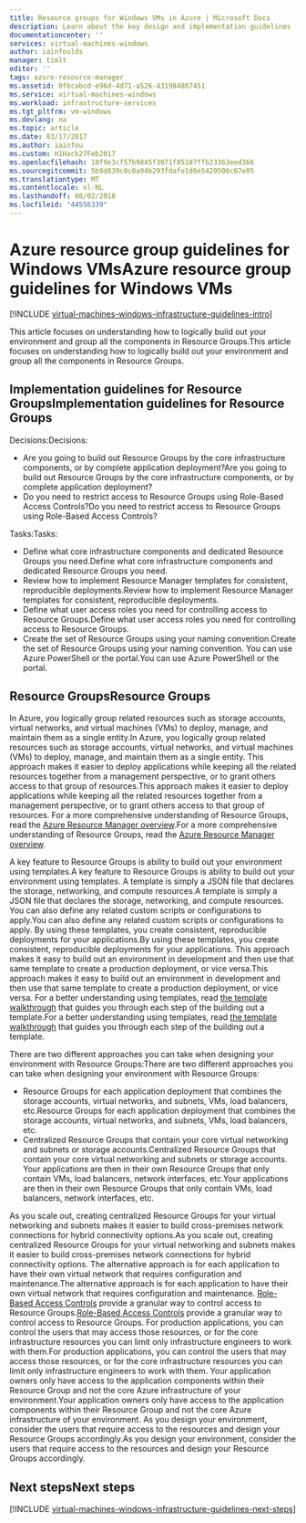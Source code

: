 ```yaml
---
title: Resource groups for Windows VMs in Azure | Microsoft Docs
description: Learn about the key design and implementation guidelines for deploying Resource Groups in Azure infrastructure services.
documentationcenter: ''
services: virtual-machines-windows
author: iainfoulds
manager: timlt
editor: ''
tags: azure-resource-manager
ms.assetid: 0fbcabcd-e96d-4d71-a526-431984887451
ms.service: virtual-machines-windows
ms.workload: infrastructure-services
ms.tgt_pltfrm: vm-windows
ms.devlang: na
ms.topic: article
ms.date: 03/17/2017
ms.author: iainfou
ms.custom: H1Hack27Feb2017
ms.openlocfilehash: 10f9e3cf57b9845f3071f05187ffb23363eed366
ms.sourcegitcommit: 5b9d839c0c0a94b293fdafe1d6e5429506c07e05
ms.translationtype: MT
ms.contentlocale: nl-NL
ms.lasthandoff: 08/02/2018
ms.locfileid: "44556339"
---
```

# <a name="azure-resource-group-guidelines-for-windows-vms"></a><span data-ttu-id="651ef-103">Azure resource group guidelines for Windows VMs</span><span class="sxs-lookup"><span data-stu-id="651ef-103">Azure resource group guidelines for Windows VMs</span></span>

[!INCLUDE [virtual-machines-windows-infrastructure-guidelines-intro](../../../includes/virtual-machines-windows-infrastructure-guidelines-intro.md)]

<span data-ttu-id="651ef-104">This article focuses on understanding how to logically build out your environment and group all the components in Resource Groups.</span><span class="sxs-lookup"><span data-stu-id="651ef-104">This article focuses on understanding how to logically build out your environment and group all the components in Resource Groups.</span></span>

## <a name="implementation-guidelines-for-resource-groups"></a><span data-ttu-id="651ef-105">Implementation guidelines for Resource Groups</span><span class="sxs-lookup"><span data-stu-id="651ef-105">Implementation guidelines for Resource Groups</span></span>
<span data-ttu-id="651ef-106">Decisions:</span><span class="sxs-lookup"><span data-stu-id="651ef-106">Decisions:</span></span>

* <span data-ttu-id="651ef-107">Are you going to build out Resource Groups by the core infrastructure components, or by complete application deployment?</span><span class="sxs-lookup"><span data-stu-id="651ef-107">Are you going to build out Resource Groups by the core infrastructure components, or by complete application deployment?</span></span>
* <span data-ttu-id="651ef-108">Do you need to restrict access to Resource Groups using Role-Based Access Controls?</span><span class="sxs-lookup"><span data-stu-id="651ef-108">Do you need to restrict access to Resource Groups using Role-Based Access Controls?</span></span>

<span data-ttu-id="651ef-109">Tasks:</span><span class="sxs-lookup"><span data-stu-id="651ef-109">Tasks:</span></span>

* <span data-ttu-id="651ef-110">Define what core infrastructure components and dedicated Resource Groups you need.</span><span class="sxs-lookup"><span data-stu-id="651ef-110">Define what core infrastructure components and dedicated Resource Groups you need.</span></span>
* <span data-ttu-id="651ef-111">Review how to implement Resource Manager templates for consistent, reproducible deployments.</span><span class="sxs-lookup"><span data-stu-id="651ef-111">Review how to implement Resource Manager templates for consistent, reproducible deployments.</span></span>
* <span data-ttu-id="651ef-112">Define what user access roles you need for controlling access to Resource Groups.</span><span class="sxs-lookup"><span data-stu-id="651ef-112">Define what user access roles you need for controlling access to Resource Groups.</span></span>
* <span data-ttu-id="651ef-113">Create the set of Resource Groups using your naming convention.</span><span class="sxs-lookup"><span data-stu-id="651ef-113">Create the set of Resource Groups using your naming convention.</span></span> <span data-ttu-id="651ef-114">You can use Azure PowerShell or the portal.</span><span class="sxs-lookup"><span data-stu-id="651ef-114">You can use Azure PowerShell or the portal.</span></span>

## <a name="resource-groups"></a><span data-ttu-id="651ef-115">Resource Groups</span><span class="sxs-lookup"><span data-stu-id="651ef-115">Resource Groups</span></span>
<span data-ttu-id="651ef-116">In Azure, you logically group related resources such as storage accounts, virtual networks, and virtual machines (VMs) to deploy, manage, and maintain them as a single entity.</span><span class="sxs-lookup"><span data-stu-id="651ef-116">In Azure, you logically group related resources such as storage accounts, virtual networks, and virtual machines (VMs) to deploy, manage, and maintain them as a single entity.</span></span> <span data-ttu-id="651ef-117">This approach makes it easier to deploy applications while keeping all the related resources together from a management perspective, or to grant others access to that group of resources.</span><span class="sxs-lookup"><span data-stu-id="651ef-117">This approach makes it easier to deploy applications while keeping all the related resources together from a management perspective, or to grant others access to that group of resources.</span></span> <span data-ttu-id="651ef-118">For a more comprehensive understanding of Resource Groups, read the [Azure Resource Manager overview](../../azure-resource-manager/resource-group-overview.md).</span><span class="sxs-lookup"><span data-stu-id="651ef-118">For a more comprehensive understanding of Resource Groups, read the [Azure Resource Manager overview](../../azure-resource-manager/resource-group-overview.md).</span></span>

<span data-ttu-id="651ef-119">A key feature to Resource Groups is ability to build out your environment using templates.</span><span class="sxs-lookup"><span data-stu-id="651ef-119">A key feature to Resource Groups is ability to build out your environment using templates.</span></span> <span data-ttu-id="651ef-120">A template is simply a JSON file that declares the storage, networking, and compute resources.</span><span class="sxs-lookup"><span data-stu-id="651ef-120">A template is simply a JSON file that declares the storage, networking, and compute resources.</span></span> <span data-ttu-id="651ef-121">You can also define any related custom scripts or configurations to apply.</span><span class="sxs-lookup"><span data-stu-id="651ef-121">You can also define any related custom scripts or configurations to apply.</span></span> <span data-ttu-id="651ef-122">By using these templates, you create consistent, reproducible deployments for your applications.</span><span class="sxs-lookup"><span data-stu-id="651ef-122">By using these templates, you create consistent, reproducible deployments for your applications.</span></span> <span data-ttu-id="651ef-123">This approach makes it easy to build out an environment in development and then use that same template to create a production deployment, or vice versa.</span><span class="sxs-lookup"><span data-stu-id="651ef-123">This approach makes it easy to build out an environment in development and then use that same template to create a production deployment, or vice versa.</span></span> <span data-ttu-id="651ef-124">For a better understanding using templates, read [the template walkthrough](../../azure-resource-manager/resource-manager-template-walkthrough.md) that guides you through each step of the building out a template.</span><span class="sxs-lookup"><span data-stu-id="651ef-124">For a better understanding using templates, read [the template walkthrough](../../azure-resource-manager/resource-manager-template-walkthrough.md) that guides you through each step of the building out a template.</span></span>

<span data-ttu-id="651ef-125">There are two different approaches you can take when designing your environment with Resource Groups:</span><span class="sxs-lookup"><span data-stu-id="651ef-125">There are two different approaches you can take when designing your environment with Resource Groups:</span></span>

* <span data-ttu-id="651ef-126">Resource Groups for each application deployment that combines the storage accounts, virtual networks, and subnets, VMs, load balancers, etc.</span><span class="sxs-lookup"><span data-stu-id="651ef-126">Resource Groups for each application deployment that combines the storage accounts, virtual networks, and subnets, VMs, load balancers, etc.</span></span>
* <span data-ttu-id="651ef-127">Centralized Resource Groups that contain your core virtual networking and subnets or storage accounts.</span><span class="sxs-lookup"><span data-stu-id="651ef-127">Centralized Resource Groups that contain your core virtual networking and subnets or storage accounts.</span></span> <span data-ttu-id="651ef-128">Your applications are then in their own Resource Groups that only contain VMs, load balancers, network interfaces, etc.</span><span class="sxs-lookup"><span data-stu-id="651ef-128">Your applications are then in their own Resource Groups that only contain VMs, load balancers, network interfaces, etc.</span></span>

<span data-ttu-id="651ef-129">As you scale out, creating centralized Resource Groups for your virtual networking and subnets makes it easier to build cross-premises network connections for hybrid connectivity options.</span><span class="sxs-lookup"><span data-stu-id="651ef-129">As you scale out, creating centralized Resource Groups for your virtual networking and subnets makes it easier to build cross-premises network connections for hybrid connectivity options.</span></span> <span data-ttu-id="651ef-130">The alternative approach is for each application to have their own virtual network that requires configuration and maintenance.</span><span class="sxs-lookup"><span data-stu-id="651ef-130">The alternative approach is for each application to have their own virtual network that requires configuration and maintenance.</span></span>  <span data-ttu-id="651ef-131">[Role-Based Access Controls](../../active-directory/role-based-access-control-what-is.md) provide a granular way to control access to Resource Groups.</span><span class="sxs-lookup"><span data-stu-id="651ef-131">[Role-Based Access Controls](../../active-directory/role-based-access-control-what-is.md) provide a granular way to control access to Resource Groups.</span></span> <span data-ttu-id="651ef-132">For production applications, you can control the users that may access those resources, or for the core infrastructure resources you can limit only infrastructure engineers to work with them.</span><span class="sxs-lookup"><span data-stu-id="651ef-132">For production applications, you can control the users that may access those resources, or for the core infrastructure resources you can limit only infrastructure engineers to work with them.</span></span> <span data-ttu-id="651ef-133">Your application owners only have access to the application components within their Resource Group and not the core Azure infrastructure of your environment.</span><span class="sxs-lookup"><span data-stu-id="651ef-133">Your application owners only have access to the application components within their Resource Group and not the core Azure infrastructure of your environment.</span></span> <span data-ttu-id="651ef-134">As you design your environment, consider the users that require access to the resources and design your Resource Groups accordingly.</span><span class="sxs-lookup"><span data-stu-id="651ef-134">As you design your environment, consider the users that require access to the resources and design your Resource Groups accordingly.</span></span> 

## <a name="next-steps"></a><span data-ttu-id="651ef-135">Next steps</span><span class="sxs-lookup"><span data-stu-id="651ef-135">Next steps</span></span>
[!INCLUDE [virtual-machines-windows-infrastructure-guidelines-next-steps](../../../includes/virtual-machines-windows-infrastructure-guidelines-next-steps.md)]

